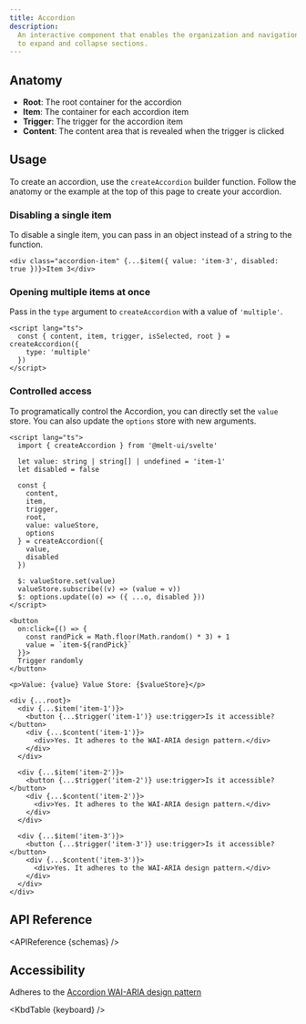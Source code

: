 ```yaml
---
title: Accordion
description:
  An interactive component that enables the organization and navigation of content by allowing users
  to expand and collapse sections.
---
```


<script>
    import { KbdTable, APIReference, APIWrapper, APITable } from '$docs/components'
    export let schemas
    export let keyboard
</script>

## Anatomy

- **Root**: The root container for the accordion
- **Item**: The container for each accordion item
- **Trigger**: The trigger for the accordion item
- **Content**: The content area that is revealed when the trigger is clicked

## Usage

To create an accordion, use the `createAccordion` builder function. Follow the anatomy or the
example at the top of this page to create your accordion.

### Disabling a single item

To disable a single item, you can pass in an object instead of a string to the function.

```svelte /{ value: 'item-3', disabled: true }/#hi
<div class="accordion-item" {...$item({ value: 'item-3', disabled: true })}>Item 3</div>
```

### Opening multiple items at once

Pass in the `type` argument to `createAccordion` with a value of `'multiple'`.

```svelte {3}
<script lang="ts">
  const { content, item, trigger, isSelected, root } = createAccordion({
    type: 'multiple'
  })
</script>
```

### Controlled access

To programatically control the Accordion, you can directly set the `value` store. You can also
update the `options` store with new arguments.

```svelte {4,15,19,21}
<script lang="ts">
  import { createAccordion } from '@melt-ui/svelte'

  let value: string | string[] | undefined = 'item-1'
  let disabled = false

  const {
    content,
    item,
    trigger,
    root,
    value: valueStore,
    options
  } = createAccordion({
    value,
    disabled
  })

  $: valueStore.set(value)
  valueStore.subscribe((v) => (value = v))
  $: options.update((o) => ({ ...o, disabled }))
</script>

<button
  on:click={() => {
    const randPick = Math.floor(Math.random() * 3) + 1
    value = `item-${randPick}`
  }}>
  Trigger randomly
</button>

<p>Value: {value} Value Store: {$valueStore}</p>

<div {...root}>
  <div {...$item('item-1')}>
    <button {...$trigger('item-1')} use:trigger>Is it accessible?</button>
    <div {...$content('item-1')}>
      <div>Yes. It adheres to the WAI-ARIA design pattern.</div>
    </div>
  </div>

  <div {...$item('item-2')}>
    <button {...$trigger('item-2')} use:trigger>Is it accessible?</button>
    <div {...$content('item-2')}>
      <div>Yes. It adheres to the WAI-ARIA design pattern.</div>
    </div>
  </div>

  <div {...$item('item-3')}>
    <button {...$trigger('item-3')} use:trigger>Is it accessible?</button>
    <div {...$content('item-3')}>
      <div>Yes. It adheres to the WAI-ARIA design pattern.</div>
    </div>
  </div>
</div>
```

## API Reference

<APIReference {schemas} />

## Accessibility

Adheres to the
[Accordion WAI-ARIA design pattern](https://www.w3.org/WAI/ARIA/apg/patterns/accordion/)

<KbdTable {keyboard} />

